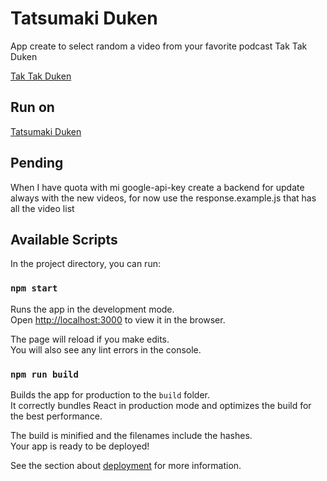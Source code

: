 # Tatsumaki Duken

App create to select random a video from your favorite podcast Tak Tak Duken


[Tak Tak Duken](https://www.youtube.com/channel/UCN7d0PD64S9ONOKD5yXNslg)

## Run on 

[Tatsumaki Duken](https://tatsumaki-duken.netlify.com)

## Pending

When I have quota with mi google-api-key create a backend for update always with the new videos, for now use the response.example.js that has all the video list

## Available Scripts

In the project directory, you can run:

### `npm start`

Runs the app in the development mode.<br />
Open [http://localhost:3000](http://localhost:3000) to view it in the browser.

The page will reload if you make edits.<br />
You will also see any lint errors in the console.

### `npm run build`

Builds the app for production to the `build` folder.<br />
It correctly bundles React in production mode and optimizes the build for the best performance.

The build is minified and the filenames include the hashes.<br />
Your app is ready to be deployed!

See the section about [deployment](https://facebook.github.io/create-react-app/docs/deployment) for more information.
